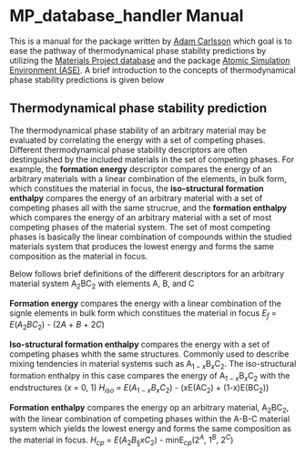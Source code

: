 # MP_database_handler Manual

This is a manual for the package written by [Adam Carlsson](https://liu.se/medarbetare/adaca83) which goal is to ease the pathway of thermodynamical phase stability predictions by utilizing the [Materials Project database](https://next-gen.materialsproject.org/) and the package [Atomic Simulation Environment (ASE)](https://wiki.fysik.dtu.dk/ase/). A brief introduction to the concepts of thermodynamical phase stability predictions is given below

## Thermodynamical phase stability prediction

The thermodynamical phase stability of an arbitrary material may be evaluated by correlating the energy with a set of competing phases. Different thermodynamical phase stability descriptors are often destinguished by the included materials in the set of competing phases. For example, the **formation energy** descriptor compares the energy of an arbitrary materials with a linear combination of the elements, in bulk form, which constitues the material in focus, the **iso-structural formation enthalpy** compares the energy of an arbitrary material with a set of competing phases all with the same strucrue, and the **formation enthalpy** which compares the energy of an arbitrary material with a set of most competing phases of the material system. The set of most competing phases is basically the linear combination of compounds within the studied materials system that produces the lowest energy and forms the same composition as the material in focus. 

Below follows brief definitions of the different descriptors for an arbitrary material system A$_{2}$BC$_{2}$ with elements A, B, and C

**Formation energy**
compares the energy with a linear combination of the signle elements in bulk form which constitues the material in focus
$E_{f}$ $=$ $E(A_{2}BC_{2})$ - ($2A$ + $B$ + $2C$)

**Iso-structural formation enthalpy**
compares the energy with a set of competing phases whith the same structures. Commonly used to describe mixing tendencies in material systems such as A$_{1-x}$B$_{x}$C$_{2}$. The iso-structural formation enthalpy in this case compares the energy of A$_{1-x}$B$_{x}$C$_{2}$ with the endstructures ($x$ = 0, 1)
$H_{iso}$ $=$ $E(A_{1-x}B_{x}C_{2})$ - ($x$E(AC$_{2}$) + (1-x)E(BC$_{2}$))

**Formation enthalpy**
compares the energy op an arbitrary material, A$_{2}$BC$_{2}$, with the linear combination of competing phases within the A-B-C material system which yields the lowest energy and forms the same composition as the material in focus. 
$H_{cp}$ $=$ $E(A_{2}B_§{x}C_{2})$ - minE$_{cp}$(2$^{A}$, 1$^{B}$, 2$^{C}$) 

